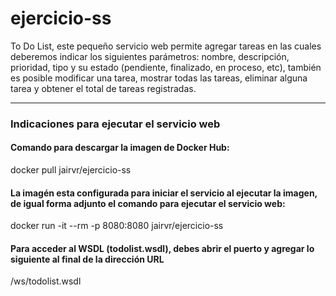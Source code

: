 # ejercicio-ss

To Do List, este pequeño servicio web permite agregar tareas en las cuales deberemos indicar los siguientes parámetros: nombre, descripción,  prioridad, tipo y su estado (pendiente, finalizado, en proceso, etc), también es posible modificar una tarea, mostrar todas las tareas, eliminar alguna tarea y obtener el total de tareas registradas.

***
### Indicaciones para ejecutar el servicio web

#### Comando para descargar la imagen de Docker Hub: 
docker pull jairvr/ejercicio-ss
#### La imagén esta configurada para iniciar el servicio al ejecutar la imagen, de igual forma adjunto el comando para ejecutar el servicio web: 
docker run -it --rm -p 8080:8080 jairvr/ejercicio-ss
#### Para acceder al WSDL (todolist.wsdl), debes abrir el puerto y agregar lo siguiente al final de la dirección URL
/ws/todolist.wsdl

